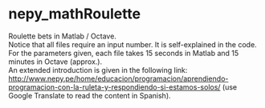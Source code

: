 # nepy_mathRoulette
Roulette bets in Matlab / Octave. <br />
Notice that all files require an input number. It is self-explained in the code. <br />
For the parameters given, each file takes 15 seconds in Matlab and 15 minutes in Octave (approx.). <br />
An extended introduction is given in the following link: http://www.nepy.pe/home/educacion/programacion/aprendiendo-programacion-con-la-ruleta-y-respondiendo-si-estamos-solos/ (use Google Translate to read the content in Spanish).
